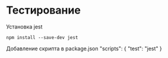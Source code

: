 # Тестирование

Установка jest
```
npm install --save-dev jest
```

Добавление скрипта в package.json
"scripts": {
    "test": "jest"
}